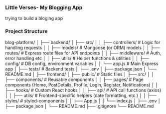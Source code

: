 ### Little Verses- My Blogging App
trying to build a bloging app

### Project Structure

 blog-platform/
│
├── backend/
│ ├── src/
│ │ ├── controllers/ # Logic for handling requests
│ │ ├── models/ # Mongoose (or ORM) models
│ │ ├── routes/ # Express route files for API endpoints
│ │ ├── middleware/ # Auth, error handling etc
│ │ ├── utils/ # Helper functions & utilities
│ │ ├── config/ # DB config, environment variables
│ │ └── app.js # Main Express app
│ ├── tests/ # Backend tests
│ ├── .env
│ ├── package.json
│ └── README.md
│
├── frontend/
│ ├── public/ # Static files 
│ ├── src/
│ │ ├── components/ # Reusable components
│ │ ├── pages/ # Page components (Home, PostDetails, Profile, Login, Register, Notifications)
│ │ ├── hooks/ # Custom React hooks
│ │ ├── api/ # API call functions (axios)
│ │ ├── utils/ # Frontend-specific helpers (date formatting, etc.)
│ │ ├── styles/ # styled-components
│ │ ├── App.js
│ │ └── index.js
│ ├── .env
│ ├── package.json
│ └── README.md
├── .gitignore
└── README.md
